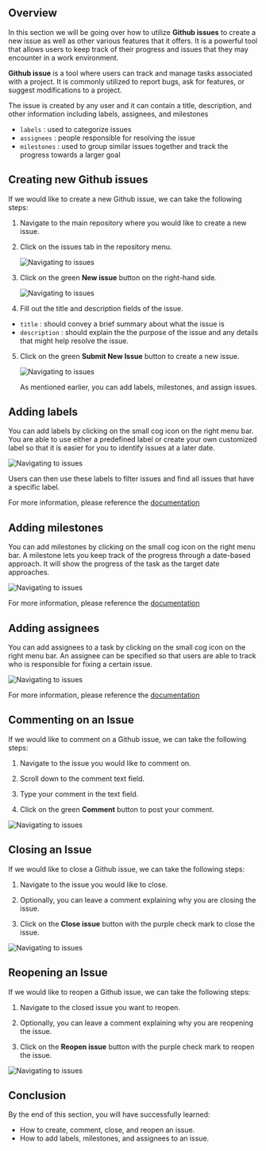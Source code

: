 ## Overview

In this section we will be going over how to utilize **Github issues** to create a new issue as well as other various features that it offers. It is a powerful tool that allows users to keep track of their progress and issues that they may encounter in a work environment.

**Github issue** is a tool where users can track and manage tasks associated with a project. It is commonly utilized to report bugs, ask for features, or suggest modifications to a project.

The issue is created by any user and it can contain a title, description, and other information including labels, assignees, and milestones
- `labels` : used to categorize issues
- `assignees` : people responsible for resolving the issue
- `milestones` : used to group similar issues together and track the progress towards a larger goal

## Creating new Github issues

If we would like to create a new Github issue, we can take the following steps:

1. Navigate to the main repository where you would like to create a new issue.
2. Click on the issues tab in the repository menu.

    ![Navigating to issues](/docs/assets/images/issues1.png)

3. Click on the green **New issue** button on the right-hand side.
    
    ![Navigating to issues](/docs/assets/images/issues2.png)

4. Fill out the title and description fields of the issue. 
- `title` : should convey a brief summary about what the issue is
- `description` : should explain the the purpose of the issue and any details that might help resolve the issue.
5. Click on the green **Submit New Issue** button to create a new issue.
    
    ![Navigating to issues](/docs/assets/images/issues3.png)

    As mentioned earlier, you can add labels, milestones, and assign issues.

## Adding labels

You can add labels by clicking on the small cog icon on the right menu bar. You are able to use either a predefined label or create your own customized label so that it is easier for you to identify issues at a later date. 
    
![Navigating to issues](/docs/assets/images/issues4.png)

Users can then use these labels to filter issues and find all issues that have a specific label.

For more information, please reference the [documentation](https://docs.github.com/en/issues/using-labels-and-milestones-to-track-work/managing-labels)

## Adding milestones

You can add milestones by clicking on the small cog icon on the right menu bar. A milestone lets you keep track of the progress through a date-based approach. It will show the progress of the task as the target date approaches.

![Navigating to issues](/docs/assets/images/issues5.png)

For more information, please reference the [documentation](https://docs.github.com/en/issues/using-labels-and-milestones-to-track-work/about-milestones)

## Adding assignees

You can add assignees to a task by clicking on the small cog icon on the right menu bar. An assignee can be specified so that users are able to track who is responsible for fixing a certain issue.

![Navigating to issues](/docs/assets/images/issues6.png)

For more information, please reference the [documentation](https://docs.github.com/en/issues/tracking-your-work-with-issues/assigning-issues-and-pull-requests-to-other-github-users)

## Commenting  on an Issue

If we would like to comment on a Github issue, we can take the following steps:

1. Navigate to the issue you would like to comment on.
2. Scroll down to the comment text field.
3. Type your comment in the text field.

4. Click on the green **Comment** button to post your comment.

![Navigating to issues](/docs/assets/images/issues7.png)

## Closing an Issue

If we would like to close a Github issue, we can take the following steps:

1. Navigate to the issue you would like to close.

2. Optionally, you can leave a comment explaining why you are closing the issue.
3. Click on the **Close issue** button with the purple check mark to close the issue.

![Navigating to issues](/docs/assets/images/issues8.png)

## Reopening an Issue

If we would like to reopen a Github issue,
we can take the following steps:

1. Navigate to the closed issue you want to reopen.

2. Optionally, you can leave a comment explaining why you are reopening the issue.
3. Click on the **Reopen issue** button with the purple check mark to reopen the issue.

![Navigating to issues](/docs/assets/images/issues9.png)

## Conclusion

By the end of this section, you will have successfully learned:

- How to create, comment, close, and reopen an issue.
- How to add labels, milestones, and assignees to an issue.

